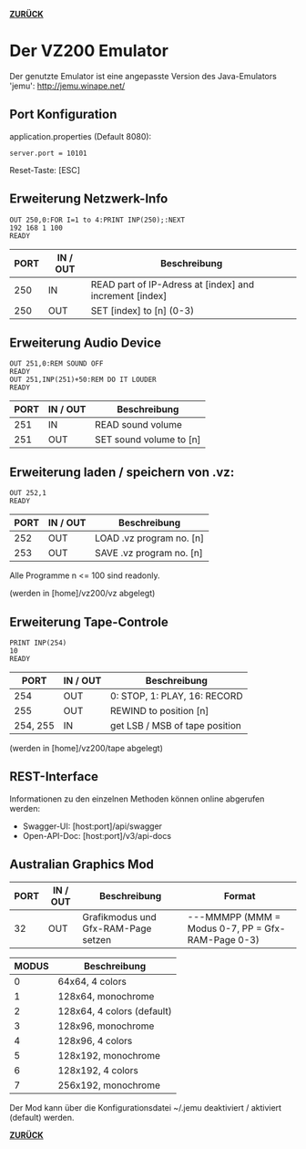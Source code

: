 **[ZURÜCK](README.md)**
# <a name="emulator">Der VZ200 Emulator</a>

Der genutzte Emulator ist eine angepasste Version des Java-Emulators 'jemu': http://jemu.winape.net/

## Port Konfiguration

application.properties (Default 8080):

```
server.port = 10101
```

Reset-Taste: [ESC]

## Erweiterung Netzwerk-Info

```basic
OUT 250,0:FOR I=1 to 4:PRINT INP(250);:NEXT
192 168 1 100
READY
```

PORT | IN / OUT | Beschreibung
-----|----------|-------------
250  | IN       | READ part of IP-Adress at [index] and increment [index]
250  | OUT      | SET [index] to [n] (0-3)

## Erweiterung Audio Device

```basic
OUT 251,0:REM SOUND OFF
READY
OUT 251,INP(251)+50:REM DO IT LOUDER
READY
```

PORT | IN / OUT | Beschreibung
-----|----------|-------------
251  | IN       | READ sound volume
251  | OUT      | SET sound volume to [n]

## Erweiterung laden / speichern von .vz:

```basic
OUT 252,1
READY
```

PORT | IN / OUT | Beschreibung
-----|----------|-------------
252  | OUT      | LOAD .vz program no. [n]
253  | OUT      | SAVE .vz program no. [n]

Alle Programme n <= 100 sind readonly.

(werden in [home]/vz200/vz abgelegt)

## Erweiterung Tape-Controle

```basic
PRINT INP(254)
10
READY
```

PORT | IN / OUT | Beschreibung
-----|----------|-------------
254  | OUT      | 0: STOP, 1: PLAY, 16: RECORD
255  | OUT      | REWIND to position [n]
254, 255  | IN  | get LSB / MSB of tape position

(werden in [home]/vz200/tape abgelegt)

## REST-Interface

Informationen zu den einzelnen Methoden können online abgerufen werden:

* Swagger-UI: [host:port]/api/swagger
* Open-API-Doc: [host:port]/v3/api-docs

## Australian Graphics Mod

PORT | IN / OUT | Beschreibung                        | Format
-----|----------|-------------------------------------|--------------------------------------------------
32   | OUT      | Grafikmodus und Gfx-RAM-Page setzen | ---MMMPP (MMM = Modus 0-7, PP = Gfx-RAM-Page 0-3)

| MODUS | Beschreibung
|-------|--------------------------------
| 0     | 64x64, 4 colors
| 1     | 128x64, monochrome
| 2     | 128x64, 4 colors (default)
| 3     | 128x96, monochrome
| 4     | 128x96, 4 colors
| 5     | 128x192, monochrome
| 6     | 128x192, 4 colors
| 7     | 256x192, monochrome

Der Mod kann über die Konfigurationsdatei ~/.jemu deaktiviert / aktiviert (default) werden.

**[ZURÜCK](README.md)**
